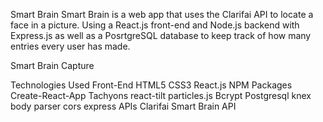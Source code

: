 Smart Brain
Smart Brain is a web app that uses the Clarifai API to locate a face in a picture. Using a React.js front-end and Node.js backend with Express.js as well as a PosrtgreSQL database to keep track of how many entries every user has made.

Smart Brain Capture

Technologies Used
Front-End
HTML5
CSS3
React.js
NPM Packages
Create-React-App
Tachyons
react-tilt
particles.js
Bcrypt
Postgresql
knex
body parser
cors
express
APIs
Clarifai
Smart Brain API


